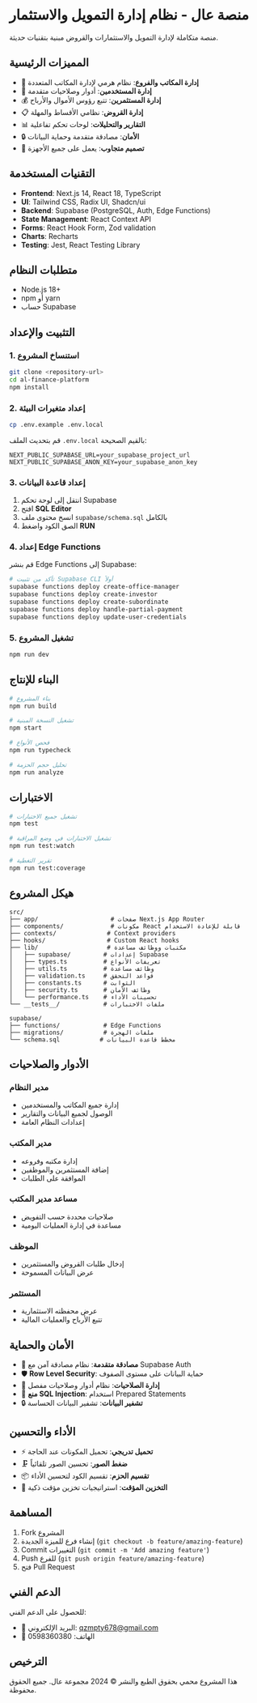 # منصة عال - نظام إدارة التمويل والاستثمار

منصة متكاملة لإدارة التمويل والاستثمارات والقروض مبنية بتقنيات حديثة.

## المميزات الرئيسية

- 🏢 **إدارة المكاتب والفروع**: نظام هرمي لإدارة المكاتب المتعددة
- 👥 **إدارة المستخدمين**: أدوار وصلاحيات متقدمة
- 💰 **إدارة المستثمرين**: تتبع رؤوس الأموال والأرباح
- 📋 **إدارة القروض**: نظامي الأقساط والمهلة
- 📊 **التقارير والتحليلات**: لوحات تحكم تفاعلية
- 🔒 **الأمان**: مصادقة متقدمة وحماية البيانات
- 📱 **تصميم متجاوب**: يعمل على جميع الأجهزة

## التقنيات المستخدمة

- **Frontend**: Next.js 14, React 18, TypeScript
- **UI**: Tailwind CSS, Radix UI, Shadcn/ui
- **Backend**: Supabase (PostgreSQL, Auth, Edge Functions)
- **State Management**: React Context API
- **Forms**: React Hook Form, Zod validation
- **Charts**: Recharts
- **Testing**: Jest, React Testing Library

## متطلبات النظام

- Node.js 18+ 
- npm أو yarn
- حساب Supabase

## التثبيت والإعداد

### 1. استنساخ المشروع
```bash
git clone <repository-url>
cd al-finance-platform
npm install
```

### 2. إعداد متغيرات البيئة
```bash
cp .env.example .env.local
```

قم بتحديث الملف `.env.local` بالقيم الصحيحة:
```env
NEXT_PUBLIC_SUPABASE_URL=your_supabase_project_url
NEXT_PUBLIC_SUPABASE_ANON_KEY=your_supabase_anon_key
```

### 3. إعداد قاعدة البيانات

1. انتقل إلى لوحة تحكم Supabase
2. افتح **SQL Editor**
3. انسخ محتوى ملف `supabase/schema.sql` بالكامل
4. الصق الكود واضغط **RUN**

### 4. إعداد Edge Functions

قم بنشر Edge Functions إلى Supabase:
```bash
# تأكد من تثبيت Supabase CLI أولاً
supabase functions deploy create-office-manager
supabase functions deploy create-investor  
supabase functions deploy create-subordinate
supabase functions deploy handle-partial-payment
supabase functions deploy update-user-credentials
```

### 5. تشغيل المشروع
```bash
npm run dev
```

## البناء للإنتاج

```bash
# بناء المشروع
npm run build

# تشغيل النسخة المبنية
npm start

# فحص الأنواع
npm run typecheck

# تحليل حجم الحزمة
npm run analyze
```

## الاختبارات

```bash
# تشغيل جميع الاختبارات
npm test

# تشغيل الاختبارات في وضع المراقبة
npm run test:watch

# تقرير التغطية
npm run test:coverage
```

## هيكل المشروع

```
src/
├── app/                    # صفحات Next.js App Router
├── components/             # مكونات React قابلة للإعادة الاستخدام
├── contexts/              # Context providers
├── hooks/                 # Custom React hooks
├── lib/                   # مكتبات ووظائف مساعدة
│   ├── supabase/         # إعدادات Supabase
│   ├── types.ts          # تعريفات الأنواع
│   ├── utils.ts          # وظائف مساعدة
│   ├── validation.ts     # قواعد التحقق
│   ├── constants.ts      # الثوابت
│   ├── security.ts       # وظائف الأمان
│   └── performance.ts    # تحسينات الأداء
└── __tests__/            # ملفات الاختبارات

supabase/
├── functions/            # Edge Functions
├── migrations/           # ملفات الهجرة
└── schema.sql           # مخطط قاعدة البيانات
```

## الأدوار والصلاحيات

### مدير النظام
- إدارة جميع المكاتب والمستخدمين
- الوصول لجميع البيانات والتقارير
- إعدادات النظام العامة

### مدير المكتب  
- إدارة مكتبه وفروعه
- إضافة المستثمرين والموظفين
- الموافقة على الطلبات

### مساعد مدير المكتب
- صلاحيات محددة حسب التفويض
- مساعدة في إدارة العمليات اليومية

### الموظف
- إدخال طلبات القروض والمستثمرين
- عرض البيانات المسموحة

### المستثمر
- عرض محفظته الاستثمارية
- تتبع الأرباح والعمليات المالية

## الأمان والحماية

- 🔐 **مصادقة متقدمة**: نظام مصادقة آمن مع Supabase Auth
- 🛡️ **Row Level Security**: حماية البيانات على مستوى الصفوف
- 🔑 **إدارة الصلاحيات**: نظام أدوار وصلاحيات مفصل
- 🚫 **منع SQL Injection**: استخدام Prepared Statements
- 🔒 **تشفير البيانات**: تشفير البيانات الحساسة

## الأداء والتحسين

- ⚡ **تحميل تدريجي**: تحميل المكونات عند الحاجة
- 🗜️ **ضغط الصور**: تحسين الصور تلقائياً
- 📦 **تقسيم الحزم**: تقسيم الكود لتحسين الأداء
- 🔄 **التخزين المؤقت**: استراتيجيات تخزين مؤقت ذكية

## المساهمة

1. Fork المشروع
2. إنشاء فرع للميزة الجديدة (`git checkout -b feature/amazing-feature`)
3. Commit التغييرات (`git commit -m 'Add amazing feature'`)
4. Push للفرع (`git push origin feature/amazing-feature`)
5. فتح Pull Request

## الدعم الفني

للحصول على الدعم الفني:
- 📧 البريد الإلكتروني: qzmpty678@gmail.com
- 📱 الهاتف: 0598360380

## الترخيص

هذا المشروع محمي بحقوق الطبع والنشر © 2024 مجموعة عال. جميع الحقوق محفوظة.
